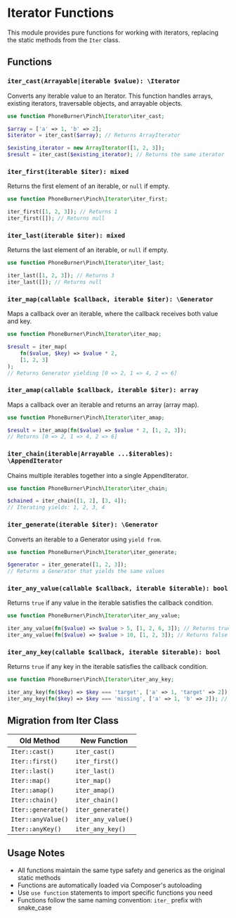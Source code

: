 # Iterator Functions

This module provides pure functions for working with iterators, replacing the static methods from the `Iter` class.

## Functions

### `iter_cast(Arrayable|iterable $value): \Iterator`

Converts any iterable value to an Iterator. This function handles arrays, existing iterators, traversable objects, and arrayable objects.

```php
use function PhoneBurner\Pinch\Iterator\iter_cast;

$array = ['a' => 1, 'b' => 2];
$iterator = iter_cast($array); // Returns ArrayIterator

$existing_iterator = new ArrayIterator([1, 2, 3]);
$result = iter_cast($existing_iterator); // Returns the same iterator
```

### `iter_first(iterable $iter): mixed`

Returns the first element of an iterable, or `null` if empty.

```php
use function PhoneBurner\Pinch\Iterator\iter_first;

iter_first([1, 2, 3]); // Returns 1
iter_first([]); // Returns null
```

### `iter_last(iterable $iter): mixed`

Returns the last element of an iterable, or `null` if empty.

```php
use function PhoneBurner\Pinch\Iterator\iter_last;

iter_last([1, 2, 3]); // Returns 3
iter_last([]); // Returns null
```

### `iter_map(callable $callback, iterable $iter): \Generator`

Maps a callback over an iterable, where the callback receives both value and key.

```php
use function PhoneBurner\Pinch\Iterator\iter_map;

$result = iter_map(
    fn($value, $key) => $value * 2,
    [1, 2, 3]
);
// Returns Generator yielding [0 => 2, 1 => 4, 2 => 6]
```

### `iter_amap(callable $callback, iterable $iter): array`

Maps a callback over an iterable and returns an array (array map).

```php
use function PhoneBurner\Pinch\Iterator\iter_amap;

$result = iter_amap(fn($value) => $value * 2, [1, 2, 3]);
// Returns [0 => 2, 1 => 4, 2 => 6]
```

### `iter_chain(iterable|Arrayable ...$iterables): \AppendIterator`

Chains multiple iterables together into a single AppendIterator.

```php
use function PhoneBurner\Pinch\Iterator\iter_chain;

$chained = iter_chain([1, 2], [3, 4]);
// Iterating yields: 1, 2, 3, 4
```

### `iter_generate(iterable $iter): \Generator`

Converts an iterable to a Generator using `yield from`.

```php
use function PhoneBurner\Pinch\Iterator\iter_generate;

$generator = iter_generate([1, 2, 3]);
// Returns a Generator that yields the same values
```

### `iter_any_value(callable $callback, iterable $iterable): bool`

Returns `true` if any value in the iterable satisfies the callback condition.

```php
use function PhoneBurner\Pinch\Iterator\iter_any_value;

iter_any_value(fn($value) => $value > 5, [1, 2, 6, 3]); // Returns true
iter_any_value(fn($value) => $value > 10, [1, 2, 3]); // Returns false
```

### `iter_any_key(callable $callback, iterable $iterable): bool`

Returns `true` if any key in the iterable satisfies the callback condition.

```php
use function PhoneBurner\Pinch\Iterator\iter_any_key;

iter_any_key(fn($key) => $key === 'target', ['a' => 1, 'target' => 2]); // Returns true
iter_any_key(fn($key) => $key === 'missing', ['a' => 1, 'b' => 2]); // Returns false
```

## Migration from Iter Class

| Old Method         | New Function       |
| ------------------ | ------------------ |
| `Iter::cast()`     | `iter_cast()`      |
| `Iter::first()`    | `iter_first()`     |
| `Iter::last()`     | `iter_last()`      |
| `Iter::map()`      | `iter_map()`       |
| `Iter::amap()`     | `iter_amap()`      |
| `Iter::chain()`    | `iter_chain()`     |
| `Iter::generate()` | `iter_generate()`  |
| `Iter::anyValue()` | `iter_any_value()` |
| `Iter::anyKey()`   | `iter_any_key()`   |

## Usage Notes

- All functions maintain the same type safety and generics as the original static methods
- Functions are automatically loaded via Composer's autoloading
- Use `use function` statements to import specific functions you need
- Functions follow the same naming convention: `iter_` prefix with snake_case
